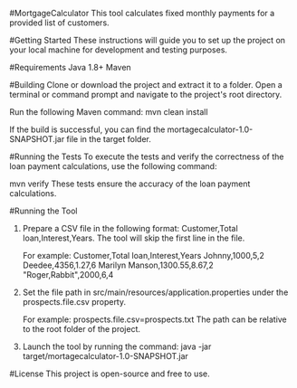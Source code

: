 #MortgageCalculator
This tool calculates fixed monthly payments for a provided list of customers.

#Getting Started
These instructions will guide you to set up the project on your local machine for development and testing purposes.

#Requirements
Java 1.8+
Maven

#Building
Clone or download the project and extract it to a folder.
Open a terminal or command prompt and navigate to the project's root directory.

Run the following Maven command:
mvn clean install

If the build is successful, you can find the mortagecalculator-1.0-SNAPSHOT.jar file in the target folder.

#Running the Tests
To execute the tests and verify the correctness of the loan payment calculations, use the following command:

mvn verify
These tests ensure the accuracy of the loan payment calculations.

#Running the Tool
1. Prepare a CSV file in the following format: Customer,Total loan,Interest,Years.
   The tool will skip the first line in the file.

    For example:
    Customer,Total loan,Interest,Years
    Johnny,1000,5,2
    Deedee,4356,1.27,6
    Marilyn Manson,1300.55,8.67,2
    "Roger,Rabbit",2000,6,4

2. Set the file path in src/main/resources/application.properties under the prospects.file.csv property.
  
    For example:
    prospects.file.csv=prospects.txt
    The path can be relative to the root folder of the project.

4. Launch the tool by running the command:
    java -jar target/mortagecalculator-1.0-SNAPSHOT.jar

#License
This project is open-source and free to use.

